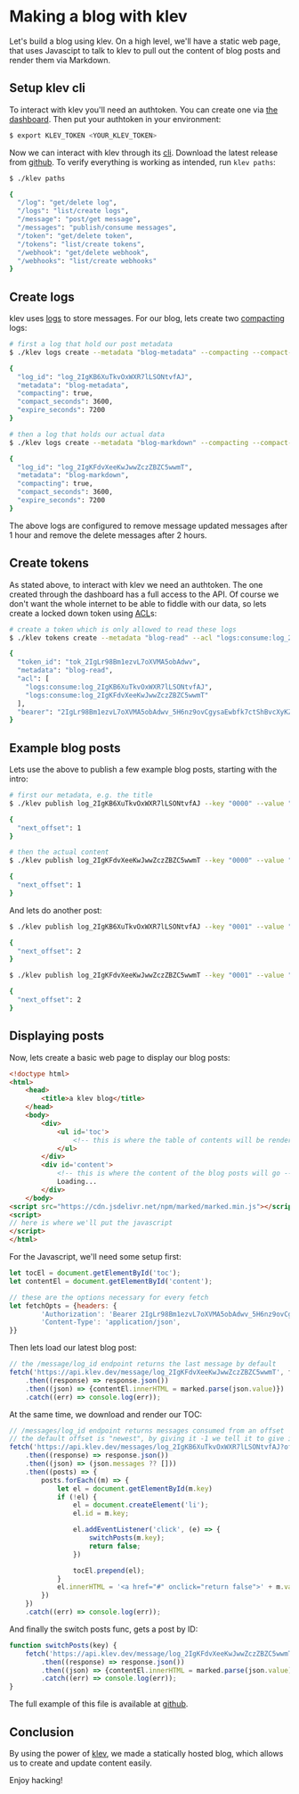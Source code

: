 [//]: # ({"title": "klev hosted blog", "date": "2022-12-09"})

Making a blog with klev
=======================

Let's build a blog using klev. On a high level, we'll have a static web page, that uses Javascipt to talk to klev to pull out the content of blog posts and render them via Markdown.

Setup klev cli
--------------

To interact with klev you'll need an authtoken. You can create one via [the dashboard](https://dash.klev.dev). Then put your authtoken in your environment:

```bash
$ export KLEV_TOKEN <YOUR_KLEV_TOKEN>
```

Now we can interact with klev through its [cli](https://github.com/klev-dev/klev-cli). Download the latest release from [github](https://github.com/klev-dev/klev-cli/releases). To verify everything is working as intended, run `klev paths`:

```bash
$ ./klev paths

{
  "/log": "get/delete log",
  "/logs": "list/create logs",
  "/message": "post/get message",
  "/messages": "publish/consume messages",
  "/token": "get/delete token",
  "/tokens": "list/create tokens",
  "/webhook": "get/delete webhook",
  "/webhooks": "list/create webhooks"
}
```

Create logs
-----------

klev uses [logs](https://klev.dev/docs#logs) to store messages. For our blog, lets create two [compacting](https://klev.dev/docs#logs-tables) logs:

```bash
# first a log that hold our post metadata
$ ./klev logs create --metadata "blog-metadata" --compacting --compact-seconds 3600 --expire-seconds 7200

{
  "log_id": "log_2IgKB6XuTkvOxWXR7lLSONtvfAJ",
  "metadata": "blog-metadata",
  "compacting": true,
  "compact_seconds": 3600,
  "expire_seconds": 7200
}

# then a log that holds our actual data
$ ./klev logs create --metadata "blog-markdown" --compacting --compact-seconds 3600 --expire-seconds 7200

{
  "log_id": "log_2IgKFdvXeeKwJwwZczZBZC5wwmT",
  "metadata": "blog-markdown",
  "compacting": true,
  "compact_seconds": 3600,
  "expire_seconds": 7200
}
```

The above logs are configured to remove message updated messages after 1 hour and remove the delete messages after 2 hours.

Create tokens
-------------

As stated above, to interact with klev we need an authtoken. The one created through the dashboard has a full access to the API. Of course we don't want the whole internet to be able to fiddle with our data, so lets create a locked down token using [ACL](https://klev.dev/docs#tokens-acl)s:

```bash
# create a token which is only allowed to read these logs
$ ./klev tokens create --metadata "blog-read" --acl "logs:consume:log_2IgKB6XuTkvOxWXR7lLSONtvfAJ" --acl "logs:consume:log_2IgKFdvXeeKwJwwZczZBZC5wwmT"

{
  "token_id": "tok_2IgLr98Bm1ezvL7oXVMA5obAdwv",
  "metadata": "blog-read",
  "acl": [
    "logs:consume:log_2IgKB6XuTkvOxWXR7lLSONtvfAJ",
    "logs:consume:log_2IgKFdvXeeKwJwwZczZBZC5wwmT"
  ],
  "bearer": "2IgLr98Bm1ezvL7oXVMA5obAdwv_5H6nz9ovCgysaEwbfk7ctShBvcXyKZSfh"
}
```

Example blog posts
------------------

Lets use the above to publish a few example blog posts, starting with the intro:

```bash
# first our metadata, e.g. the title
$ ./klev publish log_2IgKB6XuTkvOxWXR7lLSONtvfAJ --key "0000" --value "First blog post"

{
  "next_offset": 1
}

# then the actual content
$ ./klev publish log_2IgKFdvXeeKwJwwZczZBZC5wwmT --key "0000" --value "The content of our first blog post"

{
  "next_offset": 1
}
```

And lets do another post:

```bash
$ ./klev publish log_2IgKB6XuTkvOxWXR7lLSONtvfAJ --key "0001" --value "Another blog post"

{
  "next_offset": 2
}

$ ./klev publish log_2IgKFdvXeeKwJwwZczZBZC5wwmT --key "0001" --value "# &#128075; from klev"

{
  "next_offset": 2
}

```

Displaying posts
----------------

Now, lets create a basic web page to display our blog posts:

```html
<!doctype html>
<html>
    <head>
        <title>a klev blog</title>
    </head>
    <body>
        <div>
            <ul id='toc'>
                <!-- this is where the table of contents will be rendered -->
            </ul>
        </div>
        <div id='content'>
            <!-- this is where the content of the blog posts will go -->
            Loading...
        </div>
    </body>
<script src="https://cdn.jsdelivr.net/npm/marked/marked.min.js"></script>
<script>
// here is where we'll put the javascript 
</script>
</html>
```

For the Javascript, we'll need some setup first:

```js
let tocEl = document.getElementById('toc');
let contentEl = document.getElementById('content');

// these are the options necessary for every fetch
let fetchOpts = {headers: {
        'Authorization': 'Bearer 2IgLr98Bm1ezvL7oXVMA5obAdwv_5H6nz9ovCgysaEwbfk7ctShBvcXyKZSfh',
        'Content-Type': 'application/json',
}}
```

Then lets load our latest blog post:

```js
// the /message/log_id endpoint returns the last message by default
fetch('https://api.klev.dev/message/log_2IgKFdvXeeKwJwwZczZBZC5wwmT', fetchOpts)
    .then((response) => response.json())
    .then((json) => {contentEl.innerHTML = marked.parse(json.value)})
    .catch((err) => console.log(err));
```

At the same time, we download and render our TOC:

```js
// /messages/log_id endpoint returns messages consumed from an offset
// the default offset is "newest", by giving it -1 we tell it to give it all
fetch('https://api.klev.dev/messages/log_2IgKB6XuTkvOxWXR7lLSONtvfAJ?offset=-1', fetchOpts)
    .then((response) => response.json())
    .then((json) => (json.messages ?? []))
    .then((posts) => {
        posts.forEach((m) => {
            let el = document.getElementById(m.key)
            if (!el) {
                el = document.createElement('li');
                el.id = m.key;

                el.addEventListener('click', (e) => {
                    switchPosts(m.key);
                    return false;
                })

                tocEl.prepend(el);
            }
            el.innerHTML = '<a href="#" onclick="return false">' + m.value + '</a>'
        })
    })
    .catch((err) => console.log(err));
```

And finally the switch posts func, gets a post by ID:
```js
function switchPosts(key) {
    fetch('https://api.klev.dev/message/log_2IgKFdvXeeKwJwwZczZBZC5wwmT/key?key=' + key, fetchOpts)
        .then((response) => response.json())
        .then((json) => {contentEl.innerHTML = marked.parse(json.value)})
        .catch((err) => console.log(err));
}
```

The full example of this file is available at [github](https://raw.githubusercontent.com/klev-dev/klev-blog/main/examples/blog.html).

Conclusion
----------

By using the power of [klev](https://klev.dev), we made a statically hosted blog, which allows us to create and update content easily. 

Enjoy hacking!